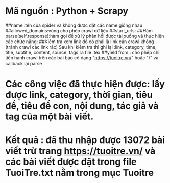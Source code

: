 # Mã nguồn : Python + Scrapy

##name :tên của spider và không được đặt các name giống nhau
##allowed_domains:vùng cho phép crawl dữ liệu
##start_urls:
##Hàm parse(self,response):hàm gọi để xử lý phản hồi được tải xuống và thực hiện các chức năng:
##Kiểm tra xem link đó có phải là link cần crawl không (tránh crawl các link rác)
Sau khi kiểm tra thì ghi lại :link, category, time, title, subtitle, content, source, tags ra file .tex
##yield from : cho phép chỉ tiến hành crawl trên các bài báo có dạng "https://tuoitre.vn/" hoặc "/" và callback lại parse

# Các công việc đã thực hiện được: lấy được link, category, thời gian, tiêu đề, tiêu đề con, nội dung, tác giả và tag của một bài viết.
# Kết quả : đã thu nhập được 13072 bài viết trừ trang https://tuoitre.vn/ và các bài viết được đặt trong file TuoiTre.txt nằm trong mục Tuoitre
